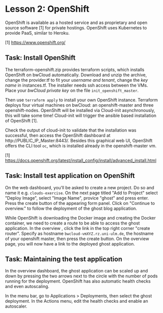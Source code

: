 # Lesson 2: OpenShift

OpenShift is available as a hosted service and as proprietary and open source software [1] for private hostings. 
OpenShift uses Kubernetes to provide PaaS, similar to Heroku.  

[1] https://www.openshift.org/

## Task: Install OpenShift

The terraform-openshift.zip provides terraform scripts, which installs OpenShift on bwCloud automatically. 
Download and unzip the archive, change the provider.tf to fit your *username and tenant*, change the *key name* in instances.tf.
The installer needs ssh access between the VMs. Place your *bwCloud private key* on the file `init_openshift_master`.

Then use `terraform apply` to install your own OpenShift instance. Terraform deploys four virtual machines on bwCloud: an openshift-master and three openshift-nodes. OpenShift will be installed via Cloud-init asynchronously, this will take some time! Cloud-init will trigger the ansible based installation
of OpenShift [1].

Check the output of cloud-init to validate that the installation was successful, then access the OpenShift dashboard at http://PUBLIC_IP_Master:8443/. Besides this graphical web UI, OpenShift offers the CLI tool `oc`, which is installed already in the openshift-master vm.

[1] https://docs.openshift.org/latest/install_config/install/advanced_install.html

## Task: Install test application on OpenShift

On the web dashboard, you'll be asked to create a new project. Do so and name it e.g. `clouds-exercise`. 
On the next page titled "Add to Project" select "Deploy Image", select "Image Name", provice "ghost" and press enter. 
Press the create button of the appearing form panel. Click on "Continue to overview." to follow the deployment of the ghost
blog application. 

While OpenShift is downloading the Docker image and creating the Docker container, we need to create a route to be able to access the ghost application. In the overview , click the link in the top right corner "create router". Specify as hostname `bwcloud-vmXYZ.rz.uni-ulm.de`, the hostname of your openshift master, then press the create button. On the overview page, you will now have a link to the deployed ghost application.

## Task: Maintaining the test application

In the overview dashboard, the ghost application can be scaled up and down by pressing the two arrows next to the circle with the number of pods running for the deployment. OpenShift has also automatic health checks and even autoscaling.

In the menu bar, go to Applications > Deployments, then select the ghost deployment. In the Actions menu, edit the health checks and enable an autoscaler.
